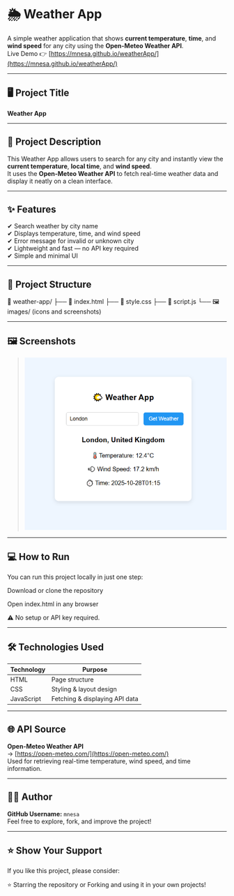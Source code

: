 # 🌦️ Weather App

A simple weather application that shows **current temperature**, **time**, and **wind speed** for any city using the **Open-Meteo Weather API**.  
Live Demo 👉 [https://mnesa.github.io/weatherApp/](https://mnesa.github.io/weatherApp/)

---

## 🖥️ Project Title
**Weather App**

---

## 📄 Project Description
This Weather App allows users to search for any city and instantly view the **current temperature**, **local time**, and **wind speed**.  
It uses the **Open-Meteo Weather API** to fetch real-time weather data and display it neatly on a clean interface.

---

## ✨ Features

✔ Search weather by city name  
✔ Displays temperature, time, and wind speed  
✔ Error message for invalid or unknown city  
✔ Lightweight and fast — no API key required  
✔ Simple and minimal UI  

---

## 📂 Project Structure

📁 weather-app/
├── 📄 index.html
├── 📄 style.css
├── 📄 script.js
└── 🖼️ images/ (icons and screenshots)



---

## 🖼️ Screenshots

> ![Preview](https://github.com/mnesa/weatherApp/blob/main/weather1.png)



---

## 💻 How to Run

You can run this project locally in just one step:

Download or clone the repository

Open index.html in any browser

⚠ No setup or API key required.

---

## 🛠️ Technologies Used

| Technology  | Purpose                  |
|-------------|--------------------------|
| HTML        | Page structure           |
| CSS         | Styling & layout design  |
| JavaScript  | Fetching & displaying API data |

---

## 🌐 API Source

**Open-Meteo Weather API**  
→ [https://open-meteo.com/](https://open-meteo.com/)  
Used for retrieving real-time temperature, wind speed, and time information.

---

## 👩‍💻 Author

**GitHub Username:** `mnesa`  
Feel free to explore, fork, and improve the project!

---

## ⭐ Show Your Support

If you like this project, please consider:

⭐ Starring the repository
or
Forking and using it in your own projects!


